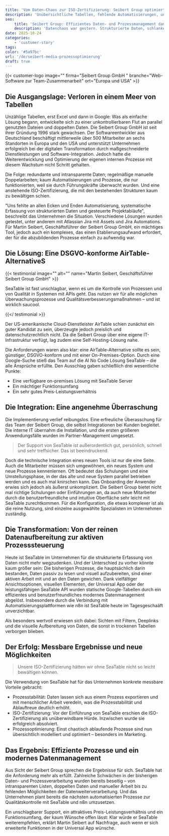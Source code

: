 ```yaml
---
title: 'Vom Daten-Chaos zur ISO-Zertifizierung: Seibert Group optimiert Prozesse mit SeaTable'
description: 'Unübersichtliche Tabellen, fehlende Automatisierungen, unsystematische Prozesse – und dann kam SeaTable. Die Transformation der Daten- und Prozessverwaltung bei der Seibert Group zeigt, was mit dem richtigen Tool möglich ist.'
seo:
    title: 'Seibert Group: Effizientes Daten- und Prozessmanagement dank SeaTable'
    description: 'Datenchaos war gestern. Strukturierte Daten, schlanke Prozesse, visuelle Aufbereitung: Modernes Datenmanagement mit SeaTable.'
date: 2025-10-24
categories:
    - 'customer-story'
tags:
color: '#5a97bc'
url: '/de/seibert-media-prozessoptimierung'
draft: true
---
```


{{< customer-logo image="" firma="Seibert Group GmbH " branche="Web-Software zur Team-Zusammenarbeit" ort="Europa und USA" >}}

## Die Ausgangslage: Verloren in einem Meer von Tabellen
Unzählige Tabellen, erst Excel und dann in Google: Was als einfache Lösung begann, entwickelte sich zu einer unkontrollierbaren Flut an parallel genutzten Dateien und doppelten Daten. Die Seibert Group GmbH ist seit ihrer Gründung 1996 stark gewachsen. Der Softwareentwickler aus Deutschland beschäftigt mittlerweile über 500 Mitarbeiter an sechs Standorten in Europa und den USA und unterstützt Unternehmen erfolgreich bei der digitalen Transformation durch maßgeschneiderte Dienstleistungen und Software-Integration. Jedoch hatte die Weiterentwicklung und Optimierung der eigenen internen Prozesse mit diesem Wachstum nicht Schritt gehalten. 

Die Folge: redundante und intransparente Daten; regelmäßige manuelle Doppelarbeiten; kaum Automatisierungen und Prozesse, die nur funktionierten, weil sie durch Führungskräfte überwacht wurden. Und eine anstehende ISO-Zertifizierung, die mit den bestehenden Strukturen kaum zu bewältigen schien.

"Uns fehlte an allen Ecken und Enden Automatisierung, systematische Erfassung von strukturierten Daten und gesteuerte Projektabläufe", beschreibt das Unternehmen die Situation. Verschiedene Lösungen wurden getestet, unter anderem mit Atlassian Jira mit Assets und Jira Automations. Für Martin Seibert, Geschäftsführer der Seibert Group GmbH, ein mächtiges Tool, jedoch auch ein komplexes, das einen Etablierungsaufwand erfordert, der für die abzubildenden Prozesse einfach zu aufwendig war.

## Die Lösung: Eine DSGVO-konforme AirTable-AlternativeS

{{< testimonial image="" alt="" name="Martin Seibert, Geschäftsführer Seibert Group GmbH" >}}

SeaTable ist fast unschlagbar, wenn es um die Kontrolle von Prozessen und von Qualität in Systemen mit APIs geht. Das nutzen wir für alle möglichen Überwachungsprozesse und Qualitätsverbesserungsmaßnahmen – und ist wirklich saucool.

{{</ testimonial >}}

Der US-amerikanische Cloud-Dienstleister AirTable schien zunächst ein guter Kandidat zu sein, überzeugte jedoch preislich und datenschutzrechtlich nicht. Da die Seibert Group über eine eigene IT-Infrastruktur verfügt, lag zudem eine Self-Hosting-Lösung nahe. 

Die Anforderungen waren also klar: eine AirTable-Alternative sollte es sein, günstiger, DSGVO-konform und mit einer On-Premises-Option. Durch eine Google-Suche stieß das Team auf die AI No Code Lösung SeaTable – die alle Ansprüche erfüllte. Den Ausschlag gaben schließlich drei wesentliche Punkte:

* Eine verfügbare on-premises Lösung mit SeaTable Server
* Ein mächtiger Funktionsumfang
* Ein sehr gutes Preis-Leistungsverhältnis

## Die Integration: Eine angenehme Überraschung

Die Implementierung verlief reibungslos. Eine erfreuliche Überasschung für das Team der Seibert Group, die selbst Integrationen bei Kunden begleitet. Die interne IT übernahm die Installation, und die ersten größeren Anwendungsfälle wurden im Partner-Management umgesetzt. 

> Der Support von SeaTable ist außerordentlich gut, persönlich, schnell und sehr treffsicher. Das ist beeindruckend.

Doch die technische Integration eines neuen Tools ist nur die eine Seite. Auch die Mitarbeiter müssen sich umgewöhnen, ein neues System und neue Prozesse kennenlernen. Oft bedeutet das Schulungen und eine Umstellungsphase, in der das alte und neue System parallel betrieben werden und es auch mal knirschen kann. Das Onboarding der Anwender erwies sich jedoch als äußerst unkompliziert. Die Seibert Group bietet nicht mal richtige Schulungen oder Einführungen an, da auch neue Mitarbeiter durch die benutzerfreundliche und intuitive Oberfläche sehr leicht mit SeaTable zurechtkommen. Für die Konfiguration, die etwas komplexer ist als die reine Nutzung, sind einzelne ausgewählte Spezialisten im Unternehmen zuständig. 

## Die Transformation: Von der reinen Datenaufbereitung zur aktiven Prozesssteuerung
Heute ist SeaTable im Unternehmen für die strukturierte Erfassung von Daten nicht mehr wegzudenken. Und der Unterschied zu vorher könnte kaum größer sein: Die bisherigen Prozesse, die hauptsächlich darin bestanden, Daten passiv zu lesen und visuell aufzubereiten, sind einer aktiven Arbeit mit und an den Daten gewichen. Dank vielfältiger Ansichtsoptionen, visuellen Elementen, der Universal App oder der leistungsfähigen SeaTable API wurden statische Google-Tabellen durch ein effizientes und benutzerfreundliches modernes Datenmanagement abgelöst. Insbesondere durch die Verbindung mit Automatisierungsplattformen wie n8n ist SeaTable heute im Tagesgeschaäft unverzichtbar.

Als besonders wertvoll erwiesen sich dabei: Sichten mit Filtern, Deeplinks und die visuelle Aufbereitung von Daten, die sonst in trockenen Tabellen verborgen blieben.

## Der Erfolg: Messbare Ergebnisse und neue Möglichkeiten

> Unsere ISO-Zertifizierung hätten wir ohne SeaTable nicht so leicht bewältigen können.

Die Verwendung von SeaTable hat für das Unternehmen konkrete messbare Vorteile gebracht: 

* Prozesstabilität: Daten lassen sich aus einem Prozess exportieren und mit menschlicher Arbeit veredeln, was die Prozesstabilität und Ablauftreue deutlich erhöht. 
* ISO-Zertifizierung: Vor der Einführung von SeaTable erschien die ISO-Zertifizierung als unüberwindbare Hürde. Inzwischen wurde sie erfolgreich absolviert.
* Prozessoptimierung: Einst chaotisch ablaufende Prozesse sind nun übersichtlich modelliert und optimiert – besonders im Marketing. 
  
## Das Ergebnis: Effiziente Prozesse und ein modernes Datenmanagement 
Aus Sicht der Seibert Group sprechen die Ergebnisse für sich. SeaTable hat die Anforderung mehr als erfüllt. Zahlreiche Schwächen in der bisherigen Daten- und Prozessverarbeitung wurden bereits beseitig – von intransparenten Listen, doppelten Daten und manueller Arbeit bis zu fehlenden Möglichkeiten der Datenweiterverarbeitung. Und das Unternehmen plant bereits die nächsten automatisierten Prozesse zur Qualitätskontrolle mit SeaTable und n8n umzusetzen. 

Ein unschlagbarer Support, ein attraktives Preis-Leistungsverhältnis und ein Funktionsumfang, der kaum Wünsche offen lässt: Klar würde er SeaTable weiterempfehlen, erklärt Martin Seibert auf Nachfrage, auch wenn er sich erweiterte Funktionen in der Universal App wünsche.